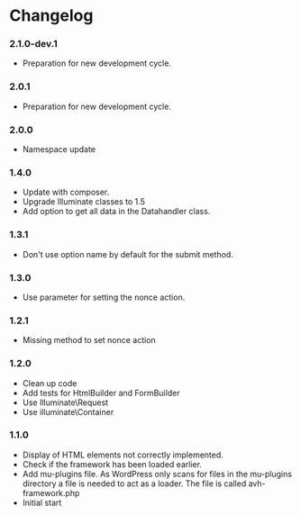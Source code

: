 # Changelog

### 2.1.0-dev.1
* Preparation for new development cycle.

### 2.0.1
* Preparation for new development cycle.

### 2.0.0
* Namespace update

### 1.4.0
* Update with composer.
* Upgrade Illuminate classes to 1.5
* Add option to get all data in the Datahandler class.

### 1.3.1
* Don't use option name by default for the submit method.

### 1.3.0
* Use parameter for setting the nonce action.

### 1.2.1
* Missing method to set nonce action

### 1.2.0
* Clean up code
* Add tests for HtmlBuilder and FormBuilder
* Use Illuminate\Request
* Use illuminate\Container

### 1.1.0
* Display of HTML elements not correctly implemented.
* Check if the framework has been loaded earlier.
* Add mu-plugins file.
  As WordPress only scans for files in the mu-plugins directory a file is
  needed to act as a loader. The file is called avh-framework.php
* Initial start
